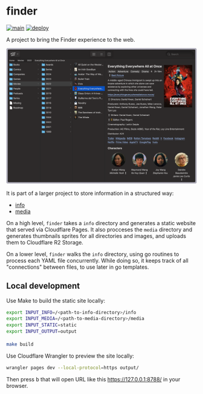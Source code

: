 # finder

[![main](https://github.com/alsosee/finder/actions/workflows/main.yml/badge.svg)](https://github.com/alsosee/finder/actions/workflows/main.yml)
[![deploy](https://github.com/alsosee/finder/actions/workflows/deploy.yml/badge.svg)](https://github.com/alsosee/finder/actions/workflows/deploy.yml)

A project to bring the Finder experience to the web.

![Screenshot](screenshot.png)

It is part of a larger project to store information in a structured way:

* [info](https://github.com/alsosee/info)
* [media](https://github.com/alsosee/media)

On a high level, `finder` takes a `info` directory and generates a static website that served via Cloudflare Pages.
It also procceses the `media` directory and generates thumbnails sprites for all directories and images, and uploads them to Cloudflare R2 Storage.

On a lower level, `finder` walks the `info` directory, using go routines to process each YAML file concurrently.
While doing so, it keeps track of all "connections" between files, to use later in go templates.

## Local development

Use Make to build the static site locally:

```bash
export INPUT_INFO=/<path-to-info-directory>/info
export INPUT_MEDIA=/<path-to-media-directory>/media
export INPUT_STATIC=static
export INPUT_OUTPUT=output

make build
```

Use Cloudflare Wrangler to preview the site locally:

```bash
wrangler pages dev --local-protocol=https output/
```

Then press <kbd>b</kbd> that will open URL like this https://127.0.0.1:8788/ in your browser.
